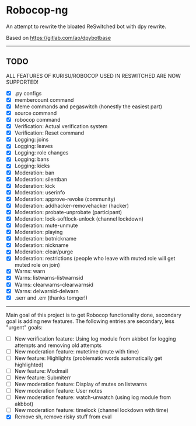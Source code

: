 # Robocop-ng

An attempt to rewrite the bloated ReSwitched bot with dpy rewrite.

Based on https://gitlab.com/ao/dpybotbase


---

## TODO

ALL FEATURES OF KURISU/ROBOCOP USED IN RESWITCHED ARE NOW SUPPORTED!

- [x] .py configs
- [x] membercount command
- [x] Meme commands and pegaswitch (honestly the easiest part)
- [x] source command
- [x] robocop command
- [x] Verification: Actual verification system
- [x] Verification: Reset command
- [x] Logging: joins
- [x] Logging: leaves
- [x] Logging: role changes
- [x] Logging: bans
- [x] Logging: kicks
- [x] Moderation: ban
- [x] Moderation: silentban
- [x] Moderation: kick
- [x] Moderation: userinfo
- [x] Moderation: approve-revoke (community)
- [x] Moderation: addhacker-removehacker (hacker)
- [x] Moderation: probate-unprobate (participant)
- [x] Moderation: lock-softlock-unlock (channel lockdown)
- [x] Moderation: mute-unmute
- [x] Moderation: playing
- [x] Moderation: botnickname
- [x] Moderation: nickname
- [x] Moderation: clear/purge
- [x] Moderation: restrictions (people who leave with muted role will get muted role on join)
- [x] Warns: warn
- [x] Warns: listwarns-listwarnsid
- [x] Warns: clearwarns-clearwarnsid
- [x] Warns: delwarnid-delwarn
- [x] .serr and .err (thanks tomger!)

---

Main goal of this project is to get Robocop functionality done, secondary goal is adding new features. The following entries are secondary, less "urgent" goals:

- [ ] New verification feature: Using log module from akbbot for logging attempts and removing old attempts
- [ ] New moderation feature: mutetime (mute with time)
- [ ] New feature: Highlights (problematic words automatically get highlighted)
- [ ] New feature: Modmail
- [ ] New feature: Submiterr
- [ ] New moderation feature: Display of mutes on listwarns
- [ ] New moderation feature: User notes
- [ ] New moderation feature: watch-unwatch (using log module from akbbot)
- [ ] New moderation feature: timelock (channel lockdown with time)
- [x] Remove sh, remove risky stuff from eval
